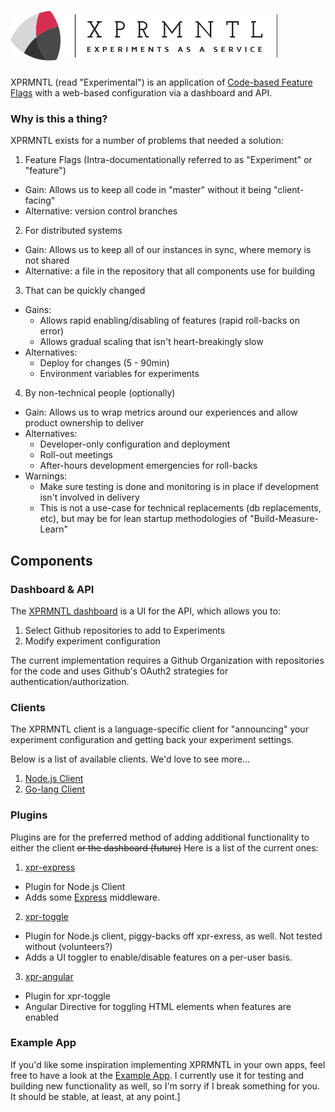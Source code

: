 # ![XPRMNTL](/images/ghLogo.png)
XPRMNTL (read "Experimental") is an application of [Code-based Feature Flags](http://en.wikipedia.org/wiki/Feature_toggle) with a web-based configuration via a dashboard and API.

### Why is this a thing?
XPRMNTL exists for a number of problems that needed a solution:

1. Feature Flags (Intra-documentationally referred to as "Experiment" or "feature")
  - Gain: Allows us to keep all code in "master" without it being "client-facing"
  - Alternative: version control branches
2. For distributed systems
  - Gain: Allows us to keep all of our instances in sync, where memory is not shared
  - Alternative: a file in the repository that all components use for building
3. That can be quickly changed
  - Gains:
    - Allows rapid enabling/disabling of features (rapid roll-backs on error)
    - Allows gradual scaling that isn't heart-breakingly slow
  - Alternatives:
    - Deploy for changes (5 - 90min)
    - Environment variables for experiments
4. By non-technical people (optionally)
  - Gain: Allows us to wrap metrics around our experiences and allow product ownership to deliver
  - Alternatives:
    - Developer-only configuration and deployment
    - Roll-out meetings
    - After-hours development emergencies for roll-backs
  - Warnings:
    - Make sure testing is done and monitoring is in place if development isn't involved in delivery
    - This is not a use-case for technical replacements (db replacements, etc), but may be for lean startup methodologies of "Build-Measure-Learn"

## Components

### Dashboard & API
The [XPRMNTL dashboard](https://github.com/XPRMNTL/feature) is a UI for the API, which allows you to:

1. Select Github repositories to add to Experiments
2. Modify experiment configuration

The current implementation requires a Github Organization with repositories for the code and uses Github's OAuth2 strategies for authentication/authorization.

### Clients
The XPRMNTL client is a language-specific client for "announcing" your experiment configuration and getting back your experiment settings.


Below is a list of available clients. We'd love to see more...

1. [Node.js Client](https://github.com/XPRMNTL/feature-client)
2. [Go-lang Client](https://github.com/XPRMNTL/xprmntl2go)


### Plugins
Plugins are for the preferred method of adding additional functionality to either the client ~~or the dashboard (future)~~
Here is a list of the current ones:

1. [xpr-express](https://github.com/XPRMNTL/xpr-express.js)
  - Plugin for Node.js Client
  - Adds some [Express](https://github.com/strongloop/express) middleware.
2. [xpr-toggle](https://github.com/XPRMNTL/xpr-toggle.js)
  - Plugin for Node.js client, piggy-backs off xpr-exress, as well. Not tested without (volunteers?)
  - Adds a UI toggler to enable/disable features on a per-user basis.
3. [xpr-angular](https://github.com/XPRMNTL/xpr-angular.js)
  - Plugin for xpr-toggle
  - Angular Directive for toggling HTML elements when features are enabled


### Example App
If you'd like some inspiration implementing XPRMNTL in your own apps, feel free to have a look at the [Example App](https://github.com/XPRMNTL/feature-app). I currently use it for testing and building new functionality as well, so I'm sorry if I break something for you. It should be stable, at least, at any point.]
